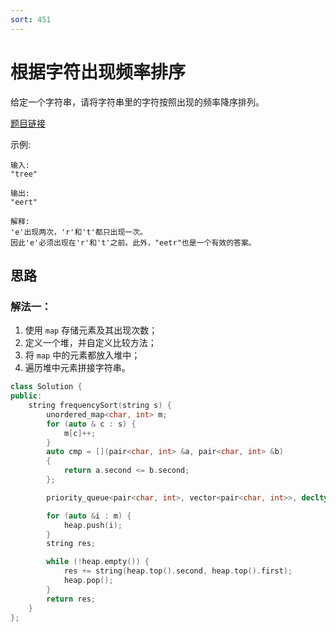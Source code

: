 ```yaml
---
sort: 451
---
```

# 根据字符出现频率排序

给定一个字符串，请将字符串里的字符按照出现的频率降序排列。

[题目链接](https://leetcode-cn.com/problems/sort-characters-by-frequency/)



示例:

```
输入:
"tree"

输出:
"eert"

解释:
'e'出现两次，'r'和't'都只出现一次。
因此'e'必须出现在'r'和't'之前。此外，"eetr"也是一个有效的答案。
```


## 思路

### 解法一：

1. 使用 `map` 存储元素及其出现次数；
2. 定义一个堆，并自定义比较方法；
3. 将 `map` 中的元素都放入堆中；
4. 遍历堆中元素拼接字符串。

```c++
class Solution {
public:
    string frequencySort(string s) {
        unordered_map<char, int> m;
        for (auto & c : s) {
            m[c]++;
        }
        auto cmp = [](pair<char, int> &a, pair<char, int> &b)
        {
            return a.second <= b.second;
        };

        priority_queue<pair<char, int>, vector<pair<char, int>>, decltype(cmp)> heap(cmp);

        for (auto &i : m) {
            heap.push(i);
        }
        string res;

        while (!heap.empty()) {
            res += string(heap.top().second, heap.top().first);
            heap.pop();
        }
        return res;
    }
};
```

